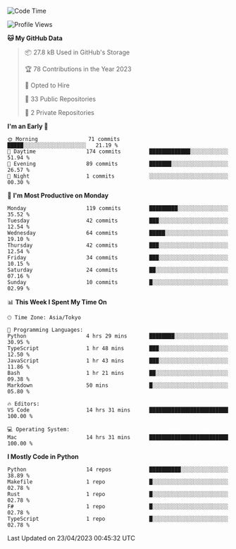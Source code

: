 <!--START_SECTION:waka-->
![Code Time](http://img.shields.io/badge/Code%20Time-646%20hrs%2040%20mins-blue)

![Profile Views](http://img.shields.io/badge/Profile%20Views-0-blue)

**🐱 My GitHub Data** 

> 📦 27.8 kB Used in GitHub's Storage 
 > 
> 🏆 78 Contributions in the Year 2023
 > 
> 💼 Opted to Hire
 > 
> 📜 33 Public Repositories 
 > 
> 🔑 2 Private Repositories 
 > 
**I'm an Early 🐤** 

```text
🌞 Morning                71 commits          █████░░░░░░░░░░░░░░░░░░░░   21.19 % 
🌆 Daytime                174 commits         █████████████░░░░░░░░░░░░   51.94 % 
🌃 Evening                89 commits          ███████░░░░░░░░░░░░░░░░░░   26.57 % 
🌙 Night                  1 commits           ░░░░░░░░░░░░░░░░░░░░░░░░░   00.30 % 
```
📅 **I'm Most Productive on Monday** 

```text
Monday                   119 commits         █████████░░░░░░░░░░░░░░░░   35.52 % 
Tuesday                  42 commits          ███░░░░░░░░░░░░░░░░░░░░░░   12.54 % 
Wednesday                64 commits          █████░░░░░░░░░░░░░░░░░░░░   19.10 % 
Thursday                 42 commits          ███░░░░░░░░░░░░░░░░░░░░░░   12.54 % 
Friday                   34 commits          ███░░░░░░░░░░░░░░░░░░░░░░   10.15 % 
Saturday                 24 commits          ██░░░░░░░░░░░░░░░░░░░░░░░   07.16 % 
Sunday                   10 commits          █░░░░░░░░░░░░░░░░░░░░░░░░   02.99 % 
```


📊 **This Week I Spent My Time On** 

```text
🕑︎ Time Zone: Asia/Tokyo

💬 Programming Languages: 
Python                   4 hrs 29 mins       ████████░░░░░░░░░░░░░░░░░   30.95 % 
TypeScript               1 hr 48 mins        ███░░░░░░░░░░░░░░░░░░░░░░   12.50 % 
JavaScript               1 hr 43 mins        ███░░░░░░░░░░░░░░░░░░░░░░   11.86 % 
Bash                     1 hr 21 mins        ██░░░░░░░░░░░░░░░░░░░░░░░   09.38 % 
Markdown                 50 mins             █░░░░░░░░░░░░░░░░░░░░░░░░   05.80 % 

🔥 Editors: 
VS Code                  14 hrs 31 mins      █████████████████████████   100.00 % 

💻 Operating System: 
Mac                      14 hrs 31 mins      █████████████████████████   100.00 % 
```

**I Mostly Code in Python** 

```text
Python                   14 repos            ██████████░░░░░░░░░░░░░░░   38.89 % 
Makefile                 1 repo              █░░░░░░░░░░░░░░░░░░░░░░░░   02.78 % 
Rust                     1 repo              █░░░░░░░░░░░░░░░░░░░░░░░░   02.78 % 
F#                       1 repo              █░░░░░░░░░░░░░░░░░░░░░░░░   02.78 % 
TypeScript               1 repo              █░░░░░░░░░░░░░░░░░░░░░░░░   02.78 % 
```




 Last Updated on 23/04/2023 00:45:32 UTC
<!--END_SECTION:waka-->
